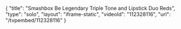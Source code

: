 {
    "title": "Smashbox Be Legendary Triple Tone and Lipstick Duo  Reds",
    "type": "solo",
    "layout": "iframe-static",
    "videoId": "112328116",
    "url": "\/tvpembed\/112328116"
}